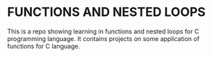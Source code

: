 # FUNCTIONS AND NESTED LOOPS

This is a repo showing learning in functions and nested loops for C programming language. It contains projects on some application of functions for C language.
